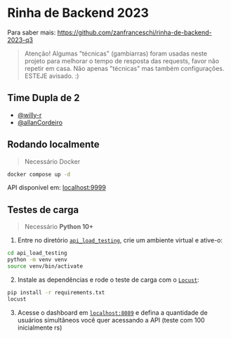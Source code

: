 # Rinha de Backend 2023

Para saber mais: https://github.com/zanfranceschi/rinha-de-backend-2023-q3

> Atenção! Algumas "técnicas" (gambiarras) foram usadas neste projeto para melhorar o tempo de resposta das requests, favor não repetir em casa. Não apenas "técnicas" mas também configurações. ESTEJE avisado. :)


## Time Dupla de 2

- [@willy-r](https://github.com/willy-r)
- [@allanCordeiro](https://github.com/allanCordeiro)


## Rodando localmente

> Necessário Docker

```bash
docker compose up -d
```

API disponível em: [localhost:9999](http://localhost:9999)


## Testes de carga

> Necessário **Python 10+**

1. Entre no diretório [`api_load_testing`](./api_load_testing/), crie um ambiente virtual e ative-o:
```bash
cd api_load_testing
python -m venv venv
source venv/bin/activate
```

2. Instale as dependências e rode o teste de carga com o [`Locust`](https://locust.io/):
```bash
pip install -r requirements.txt
locust
```

3. Acesse o dashboard em [`localhost:8089`](http://localhost:8089) e defina a quantidade de usuários simultâneos você quer acessando a API (teste com 100 inicialmente rs)
